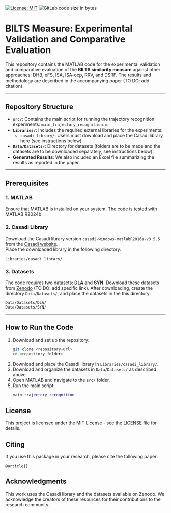 [![License: MIT](https://img.shields.io/badge/License-MIT-blue.svg)](https://opensource.org/licenses/MIT)
![GitLab code size in bytes](https://img.shields.io/badge/code%20size-120KB-brightgreen)

# BILTS Measure: Experimental Validation and Comparative Evaluation

This repository contains the MATLAB code for the experimental validation and comparative evaluation of the **BILTS similarity measure** against other approaches: DHB, eFS, ISA, ISA-ocp, RRV, and DSRF. The results and methodology are described in the accompanying paper (TO DO: add citation).

---

## Repository Structure
- **`src/`**: Contains the main script for running the trajectory recognition experiments: `main_trajectory_recognition.m`.
- **`Libraries/`**: Includes the required external libraries for the experiments:
  - `casadi_library/`: Users must download and place the Casadi library here (see instructions below).
- **`Data/Datasets/`**: Directory for datasets (folders are to be made and the datasets are to be downloaded separately, see instructions below).
- **Generated Results**: We also included an Excel file summarizing the results as reported in the paper.

---

## Prerequisites

### 1. MATLAB
Ensure that MATLAB is installed on your system. The code is tested with MATLAB R2024b.

### 2. Casadi Library
Download the Casadi library version `casadi-windows-matlabR2016a-v3.5.5` from the [Casadi website](https://web.casadi.org/get/).  
Place the downloaded library in the following directory:

```
Libraries/casadi_library/
```

### 3. Datasets
The code requires two datasets: **DLA** and **SYN**. Download these datasets from [Zenodo](https://zenodo.org/) (TO DO: add specific link). After downloading, create the directory `Data/Datasets/`, and place the datasets in the this directory:

```
Data/Datasets/DLA/
Data/Datasets/SYN/
```

---

## How to Run the Code

1. Download and set up the repository:
   ```bash
   git clone <repository-url>
   cd <repository-folder>
   ```
2. Download and place the Casadi library in `Libraries/casadi_library/`.
3. Download and organize the datasets in `Data/Datasets/` as described above.
4. Open MATLAB and navigate to the `src/` folder.
5. Run the main script:
   ```matlab
   main_trajectory_recognition
   ```

## License

This project is licensed under the MIT License - see the [LICENSE](LICENSE) file for details.

## Citing

If you use this package in your research, please cite the following paper:

```
@article{}
```

## Acknowledgments
This work uses the Casadi library and the datasets available on Zenodo. We acknowledge the creators of these resources for their contributions to the research community.


